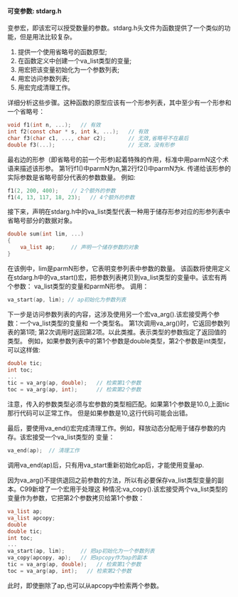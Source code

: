 #### 可变参数: stdarg.h
变参宏，即该宏可以授受数量的参数。stdarg.h头文件为函数提供了一个类似的功能，但是用法比较复杂。
1. 提供一个使用省略号的函数原型;
2. 在函数定义中创建一个va_list类型的变量;
3. 用宏把该变量初始化为一个参数列表;
4. 用宏访问参数列表;
5. 用宏完成清理工作。

详细分析这些步骤。这种函数的原型应该有一个形参列表，其中至少有一个形参和一个省略号：
```c
void f1(int n, ...);   // 有效
int f2(const char * s, int k, ...);   // 有效
char f3(char c1, ..., char c2);       // 无效,省略号不在最后
double f3(...);                       // 无效，没有形参
```
最右边的形参（即省略号的前一个形参)起着特殊的作用，标准中用parmN这个术语来描述该形参。
第1行f1()中parmN为n,第2行f2()中parmN为k.
传递给该形参的实际参数是省略号部分代表的参数数量。
例如:
```c
f1(2, 200, 400);    // 2个额外的参数
f1(4, 13, 117, 18, 23);   // 4个额外的参数
```

接下来，声明在stdarg.h中的va_list类型代表一种用于储存形参对应的形参列表中省略号部分的数据对象。
```c
double sum(int lim, ...)
{
	va_list ap;     // 声明一个储存参数的对象
}
```
在该例中，lim是parmN形参，它表明变参列表中参数的数量。
该函数将使用定义在stdarg.h中的va_start()宏，把参数列表拷贝到va_list类型的变量中。该宏有两个参数：
va_list类型的变量和parmN形参。
调用：
```c
va_start(ap, lim); // ap初始化为参数列表
```
下一步是访问参数列表的内容，这涉及使用另一个宏va_arg().该宏接受两个参数：一个va_list类型的变量和
一个类型名。
第1次调用va_arg()时，它返回参数列表的第1项;
第2次调用时返回第2项。以此类推。表示类型的参数指定了返回值的类型。
例如，如果参数列表中的第1个参数是double类型，第2个参数是int类型，可以这样做:
```c
double tic;
int toc;
...
tic = va_arg(ap, double);   // 检索第1个参数
toc = va_arg(ap, int);      // 检索第2个参数
```
注意，传入的参数类型必须与宏参数的类型相匹配。如果第1个参数是10.0,上面tic那行代码可以正常工作。
但是如果参数是10,这行代码可能会出错。

最后，要使用va_end()宏完成清理工作。例如，释放动态分配用于储存参数的内存。该宏接受一个va_list类型的
变量：
```c
va_end(ap);  // 清理工作
```
调用va_end(ap)后，只有用va_start重新初始化ap后，才能使用变量ap.

因为va_arg()不提供退回之前参数的方法，所以有必要保存va_list类型变量的副本。C99新增了一个宏用于处理这
种情况:va_copy().该宏接受两个va_list类型的变量作为参数，它把第2个参数拷贝给第1个参数：
```c
va_list ap;
va_list apcopy;
double
double tic;
int toc;
...
va_start(ap, lim);     // 把ap初始化为一个参数列表
va_copy(apcopy, ap);   // 把apcopy作为ap的副本
tic = va_arg(ap, double);   // 检索第1个参数
toc = va_arg(ap, int);   // 检索第2个参数
```
此时，即使删除了ap,也可以从apcopy中检索两个参数。
